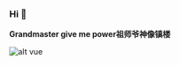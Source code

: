 ### Hi  👋

<!--
**KAWATAAAAAA/KAWATAAAAAA** is a ✨ _special_ ✨ repository because its `README.md` (this file) appears on your GitHub profile.

Here are some ideas to get you started:

- 🔭 I’m currently working on ...
- 🌱 I’m currently learning ...
- 👯 I’m looking to collaborate on ...
- 🤔 I’m looking for help with ...
- 💬 Ask me about ...
- 📫 How to reach me: ...
- 😄 Pronouns: ...
- ⚡ Fun fact: ...
-->





**Grandmaster give me power祖师爷神像镇楼**

![alt vue](https://s1.ax1x.com/2023/01/19/pS8UbTA.png)


